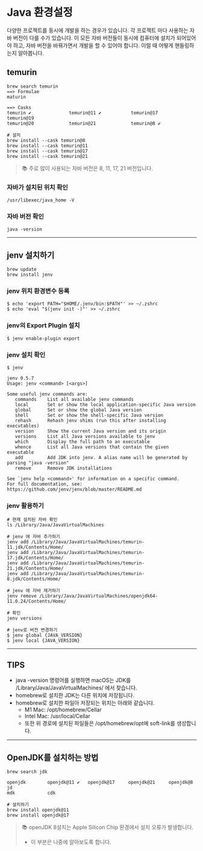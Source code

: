 # Java 환경설정

다양한 프로젝트를 동시에 개발을 하는 경우가 있습니다. 각 프로젝트 마다 사용하는 자바 버전이 다를 수가
있습니다. 이 모든 자바 버전들이 동시에 컴퓨터에 설치가 되어있어야 하고, 자바 버전을 바꿔가면서 개발을
할 수 있어야 합니다. 이럴 때 어떻게 핸들링하는지 알아봅니다.

## temurin

```shell
brew search temurin
==> Formulae
maturin

==> Casks
temurin ✔              temurin@11 ✔           temurin@17             temurin@19
temurin@20             temurin@21             temurin@8 ✔

# 설치
brew install --cask temurin@8
brew install --cask temurin@11
brew install --cask temurin@17
brew install --cask temurin@21
```

> 📚 주로 많이 사용되는 자바 버전은 8, 11, 17, 21 버전입니다.

### 자바가 설치된 위치 확인

```shell
/usr/libexec/java_home -V
```

### 자바 버전 확인

```shell
java -version
```

---

## jenv 설치하기

```shell
brew update
brew install jenv
```

### jenv 위치 환경변수 등록

```shell
$ echo 'export PATH="$HOME/.jenv/bin:$PATH"' >> ~/.zshrc
$ echo 'eval "$(jenv init -)"' >> ~/.zshrc
```

### jenv의 Export Plugin 설치

```shell
$ jenv enable-plugin export
```

### jenv 설치 확인

```shell
$ jenv

jenv 0.5.7
Usage: jenv <command> [<args>]

Some useful jenv commands are:
   commands    List all available jenv commands
   local       Set or show the local application-specific Java version
   global      Set or show the global Java version
   shell       Set or show the shell-specific Java version
   rehash      Rehash jenv shims (run this after installing executables)
   version     Show the current Java version and its origin
   versions    List all Java versions available to jenv
   which       Display the full path to an executable
   whence      List all Java versions that contain the given executable
   add         Add JDK into jenv. A alias name will be generated by parsing "java -version"
   remove      Remove JDK installations

See `jenv help <command>' for information on a specific command.
For full documentation, see: https://github.com/jenv/jenv/blob/master/README.md
```

### jenv 활용하기

```shell
# 현재 설치된 자바 확인
ls /Library/Java/JavaVirtualMachines

# jenv 에 자바 추가하기
jenv add /Library/Java/JavaVirtualMachines/temurin-11.jdk/Contents/Home/
jenv add /Library/Java/JavaVirtualMachines/temurin-17.jdk/Contents/Home/
jenv add /Library/Java/JavaVirtualMachines/temurin-21.jdk/Contents/Home/
jenv add /Library/Java/JavaVirtualMachines/temurin-8.jdk/Contents/Home/

# jenv 에 자바 제거하기
jenv remove /Library/Java/JavaVirtualMachines/openjdk64-11.0.24/Contents/Home/

# 확인
jenv versions

# jenv로 버전 변경하기
$ jenv global {JAVA_VERSION}
$ jenv local {JAVA_VERSION}
```

---

## TIPS

- java -version 명령어를 실행하면 macOS는 JDK를 /Library/Java/JavaVirtualMachines/
  에서 찾습니다.
- homebrew로 설치한 JDK는 다른 위치에 저장됩니다.
- homebrew로 설치한 파일아 저장되는 위치는 아래와 같습니다.
  - M1 Mac: /opt/homebrew/Cellar
  - Intel Mac: /usr/local/Cellar
  - 또한 위 경로에 설치된 파일들은 /opt/homebrew/opt에 soft-link를 생성합니다.

---

## OpenJDK를 설치하는 방법

```shell
brew search jdk

openjdk        openjdk@11 ✔   openjdk@17     openjdk@21     openjdk@8      jd
mdk            cdk

# 설치하기
brew install openjdk@11
brew install openjdk@17
```

> 📚 openJDK 8설치는 Apple Silicon Chip 환경에서 설치 오류가 발생합니다.
>
> - 이 부분은 나중에 알아보도록 합니다.
